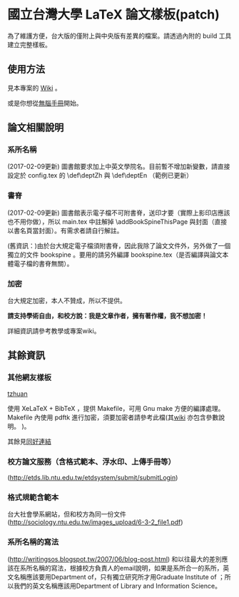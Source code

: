 # 國立台灣大學 LaTeX 論文樣板(patch)
為了維護方便，台大版的僅附上與中央版有差異的檔案。請透過內附的 build 工具建立完整樣板。

## 使用方法
見本專案的 [Wiki](https://github.com/sppmg/TW_Thesis_Template/wiki) 。

或是你想從[無腦手冊](https://github.com/sppmg/TW_Thesis_Template/wiki/%E7%84%A1%E8%85%A6%E6%89%8B%E5%86%8A)開始。

## 論文相關說明

### 系所名稱
(2017-02-09更新) 圖書館要求加上中英文學院名。目前暫不增加新變數，請直接設定於 config.tex 的 \def\deptZh 與 \def\deptEn （範例已更新）

### 書脊
(2017-02-09更新) 圖書館表示電子檔不可附書脊，送印才要（實際上影印店應該也不用你做），所以 main.tex 中註解掉 \addBookSpineThisPage 與封面（直接以書名頁當封面）。有需求者請自行解註。

(舊資訊：)由於台大規定電子檔須附書脊，因此我除了論文文件外，另外做了一個獨立的文件 bookspine 。要用的請另外編譯 bookspine.tex（是否編譯與論文本體電子檔的書脊無關）。

### 加密
台大規定加密，本人不贊成，所以不提供。

**請支持學術自由，和校方說：我是文章作者，擁有著作權，我不想加密！**

詳細資訊請參考教學或專案wiki。

## 其餘資訊
### 其他網友樣板

[tzhuan](https://github.com/tzhuan/ntu-thesis)

使用 XeLaTeX + BibTeX ，提供 Makefile，可用 Gnu make 方便的編譯處理。
Makefile 內使用 pdftk 進行加密，須要加密者請參考此檔(其[wiki](https://github.com/tzhuan/ntu-thesis/wiki) 亦包含參數說明。 )。

其餘見[同好連結](https://github.com/sppmg/TW_Thesis_Template/wiki/%E5%90%8C%E5%A5%BD%E9%80%A3%E7%B5%90)

### 校方論文服務（含格式範本、浮水印、上傳手冊等）
(http://etds.lib.ntu.edu.tw/etdsystem/submit/submitLogin)

### 格式規範含範本
台大社會學系網站，但和校方為同一份文件
(http://sociology.ntu.edu.tw/images_upload/6-3-2_file1.pdf)

### 系所名稱的寫法
(http://writingsos.blogspot.tw/2007/06/blog-post.html)
和以往最大的差別應該在系所名稱的寫法，根據校方負責人的email說明，如果是系所合一的系所，英文名稱應該要用Department of，只有獨立研究所才用Graduate Institute of ；所以我們的英文名稱應該用Department of Library and Information Science。
